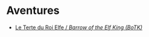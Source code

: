 # Aventures

- [Le Terte du Roi Elfe / *Barrow of the Elf King (BoTK)*](./conversions/barrow-of-the-elf-king.md)
